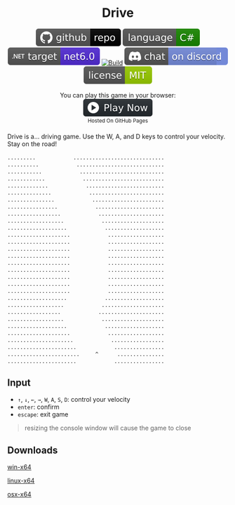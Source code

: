 <h1 align="center">
	Drive
</h1>

<p align="center">
	<a href="https://github.com/dotnet/dotnet-console-games" alt="GitHub repo"><img alt="flat" src="../../.github/resources/github-repo-black.svg"></a>
	<a href="https://docs.microsoft.com/en-us/dotnet/csharp/" alt="GitHub repo"><img alt="Language C#" src="../../.github/resources/language-csharp.svg"></a>
	<a href="https://dotnet.microsoft.com/download"><img src="../../.github/resources/dotnet-badge.svg" title="Target Framework" alt="Target Framework"></a>
	<a href="https://github.com/dotnet/dotnet-console-games/actions"><img src="https://github.com/dotnet/dotnet-console-games/workflows/Drive%20Build/badge.svg" title="Goto Build" alt="Build"></a>
	<a href="https://discord.gg/4XbQbwF" alt="Discord"><img src="../../.github/resources/discord-badge.svg" title="Go To Discord Server" alt="Discord"/></a>
	<a href="../../LICENSE" alt="license"><img src="../../.github/resources/license-MIT-green.svg" /></a>
</p>

<p align="center">
	You can play this game in your browser:
	<br />
	<a href="https://dotnet.github.io/dotnet-console-games/Drive" alt="Play Now">
		<sub><img height="40"src="../../.github/resources/play-badge.svg" title="Play Now" alt="Play Now"/></sub>
	</a>
	<br />
	<sup>Hosted On GitHub Pages</sup>
</p>

Drive is a... driving game. Use the W, A, and D keys to control your velocity. Stay on the road!

```
.........            .............................
..........            ............................
...........            ...........................
............            ..........................
.............            .........................
..............            ........................
...............            .......................
................            ......................
.................            .....................
..................            ....................
...................            ...................
....................            ..................
....................            ..................
....................            ..................
....................            ..................
....................            ..................
....................            ..................
....................            ..................
....................            ..................
....................            ..................
...................            ...................
..................            ....................
.................            .....................
..................            ....................
...................            ...................
....................            ..................
.....................            .................
......................            ................
.......................     ^      ...............
......................            ................
```

## Input

- `↑`, `↓`, `←`, `→`, `W`, `A`, `S`, `D`: control your velocity
- `enter`: confirm
- `escape`: exit game

> resizing the console window will cause the game to close

## Downloads

[win-x64](https://github.com/dotnet/dotnet-console-games/raw/binaries/win-x64/Drive.exe)

[linux-x64](https://github.com/dotnet/dotnet-console-games/raw/binaries/linux-x64/Drive)

[osx-x64](https://github.com/dotnet/dotnet-console-games/raw/binaries/osx-x64/Drive)
